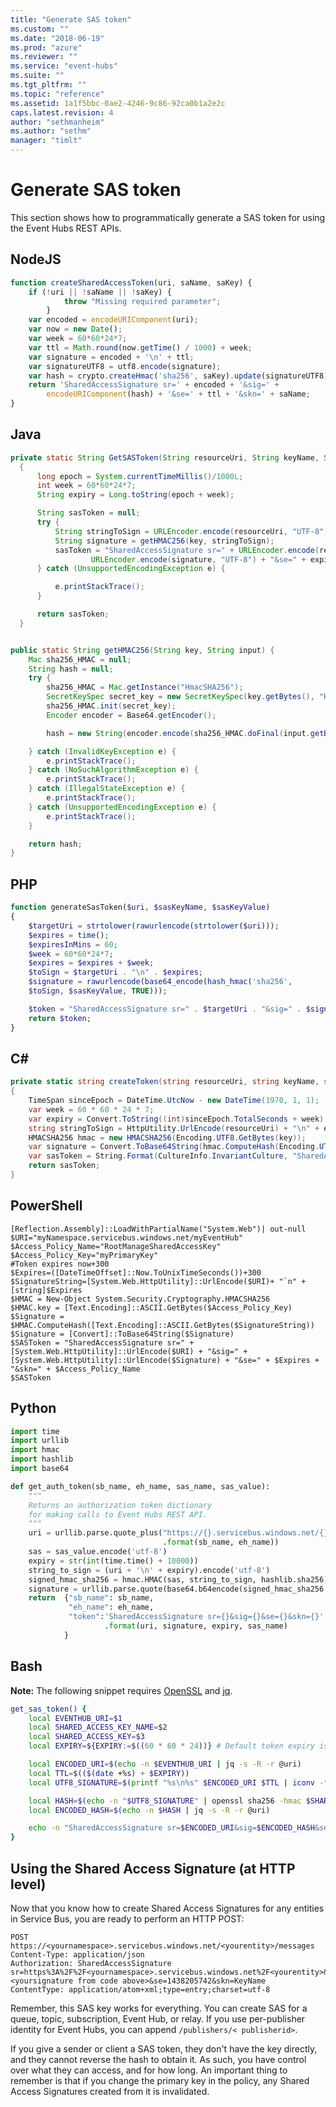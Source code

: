```yaml
---
title: "Generate SAS token"
ms.custom: ""
ms.date: "2018-06-19"
ms.prod: "azure"
ms.reviewer: ""
ms.service: "event-hubs"
ms.suite: ""
ms.tgt_pltfrm: ""
ms.topic: "reference"
ms.assetid: 1a1f5bbc-0ae2-4246-9c86-92ca0b1a2e2c
caps.latest.revision: 4
author: "sethmanheim"
ms.author: "sethm"
manager: "timlt"
---
```

# Generate SAS token
This section shows how to programmatically generate a SAS token for using the Event Hubs REST APIs.  

## NodeJS
```js
function createSharedAccessToken(uri, saName, saKey) { 
    if (!uri || !saName || !saKey) { 
            throw "Missing required parameter"; 
        } 
    var encoded = encodeURIComponent(uri); 
    var now = new Date(); 
    var week = 60*60*24*7;
    var ttl = Math.round(now.getTime() / 1000) + week;
    var signature = encoded + '\n' + ttl; 
    var signatureUTF8 = utf8.encode(signature); 
    var hash = crypto.createHmac('sha256', saKey).update(signatureUTF8).digest('base64'); 
    return 'SharedAccessSignature sr=' + encoded + '&sig=' +  
        encodeURIComponent(hash) + '&se=' + ttl + '&skn=' + saName; 
}
``` 

## Java
```java
private static String GetSASToken(String resourceUri, String keyName, String key)
  {
      long epoch = System.currentTimeMillis()/1000L;
      int week = 60*60*24*7;
      String expiry = Long.toString(epoch + week);

      String sasToken = null;
      try {
          String stringToSign = URLEncoder.encode(resourceUri, "UTF-8") + "\n" + expiry;
          String signature = getHMAC256(key, stringToSign);
          sasToken = "SharedAccessSignature sr=" + URLEncoder.encode(resourceUri, "UTF-8") +"&sig=" +
                  URLEncoder.encode(signature, "UTF-8") + "&se=" + expiry + "&skn=" + keyName;
      } catch (UnsupportedEncodingException e) {

          e.printStackTrace();
      }

      return sasToken;
  }


public static String getHMAC256(String key, String input) {
    Mac sha256_HMAC = null;
    String hash = null;
    try {
        sha256_HMAC = Mac.getInstance("HmacSHA256");
        SecretKeySpec secret_key = new SecretKeySpec(key.getBytes(), "HmacSHA256");
        sha256_HMAC.init(secret_key);
        Encoder encoder = Base64.getEncoder();

        hash = new String(encoder.encode(sha256_HMAC.doFinal(input.getBytes("UTF-8"))));

    } catch (InvalidKeyException e) {
        e.printStackTrace();
    } catch (NoSuchAlgorithmException e) {
        e.printStackTrace();
    } catch (IllegalStateException e) {
        e.printStackTrace();
    } catch (UnsupportedEncodingException e) {
        e.printStackTrace();
    }

    return hash;
}
```

## PHP
```php
function generateSasToken($uri, $sasKeyName, $sasKeyValue) 
{ 
    $targetUri = strtolower(rawurlencode(strtolower($uri))); 
    $expires = time();     
    $expiresInMins = 60; 
    $week = 60*60*24*7;
    $expires = $expires + $week; 
    $toSign = $targetUri . "\n" . $expires; 
    $signature = rawurlencode(base64_encode(hash_hmac('sha256',             
    $toSign, $sasKeyValue, TRUE))); 

    $token = "SharedAccessSignature sr=" . $targetUri . "&sig=" . $signature . "&se=" . $expires .         "&skn=" . $sasKeyName; 
    return $token; 
}
```

## C&#35;
```csharp
private static string createToken(string resourceUri, string keyName, string key)
{
    TimeSpan sinceEpoch = DateTime.UtcNow - new DateTime(1970, 1, 1);
    var week = 60 * 60 * 24 * 7;
    var expiry = Convert.ToString((int)sinceEpoch.TotalSeconds + week);
    string stringToSign = HttpUtility.UrlEncode(resourceUri) + "\n" + expiry;
    HMACSHA256 hmac = new HMACSHA256(Encoding.UTF8.GetBytes(key));
    var signature = Convert.ToBase64String(hmac.ComputeHash(Encoding.UTF8.GetBytes(stringToSign)));
    var sasToken = String.Format(CultureInfo.InvariantCulture, "SharedAccessSignature sr={0}&sig={1}&se={2}&skn={3}", HttpUtility.UrlEncode(resourceUri), HttpUtility.UrlEncode(signature), expiry, keyName);
    return sasToken;
}
```

## PowerShell

```powershell-interactive
[Reflection.Assembly]::LoadWithPartialName("System.Web")| out-null
$URI="myNamespace.servicebus.windows.net/myEventHub"
$Access_Policy_Name="RootManageSharedAccessKey"
$Access_Policy_Key="myPrimaryKey"
#Token expires now+300
$Expires=([DateTimeOffset]::Now.ToUnixTimeSeconds())+300
$SignatureString=[System.Web.HttpUtility]::UrlEncode($URI)+ "`n" + [string]$Expires
$HMAC = New-Object System.Security.Cryptography.HMACSHA256
$HMAC.key = [Text.Encoding]::ASCII.GetBytes($Access_Policy_Key)
$Signature = $HMAC.ComputeHash([Text.Encoding]::ASCII.GetBytes($SignatureString))
$Signature = [Convert]::ToBase64String($Signature)
$SASToken = "SharedAccessSignature sr=" + [System.Web.HttpUtility]::UrlEncode($URI) + "&sig=" + [System.Web.HttpUtility]::UrlEncode($Signature) + "&se=" + $Expires + "&skn=" + $Access_Policy_Name
$SASToken
```

## Python

```python
import time
import urllib
import hmac
import hashlib
import base64

def get_auth_token(sb_name, eh_name, sas_name, sas_value):
    """
    Returns an authorization token dictionary 
    for making calls to Event Hubs REST API.
    """
    uri = urllib.parse.quote_plus("https://{}.servicebus.windows.net/{}" \
                                  .format(sb_name, eh_name))
    sas = sas_value.encode('utf-8')
    expiry = str(int(time.time() + 10000))
    string_to_sign = (uri + '\n' + expiry).encode('utf-8')
    signed_hmac_sha256 = hmac.HMAC(sas, string_to_sign, hashlib.sha256)
    signature = urllib.parse.quote(base64.b64encode(signed_hmac_sha256.digest()))
    return  {"sb_name": sb_name,
             "eh_name": eh_name,
             "token":'SharedAccessSignature sr={}&sig={}&se={}&skn={}' \
                     .format(uri, signature, expiry, sas_name)
            }
```


## Bash
**Note:** The following snippet requires [OpenSSL](https://www.openssl.org/source/) and [jq](https://stedolan.github.io/jq/download/). 
```bash
get_sas_token() {
    local EVENTHUB_URI=$1
    local SHARED_ACCESS_KEY_NAME=$2
    local SHARED_ACCESS_KEY=$3
    local EXPIRY=${EXPIRY:=$((60 * 60 * 24))} # Default token expiry is 1 day

    local ENCODED_URI=$(echo -n $EVENTHUB_URI | jq -s -R -r @uri)
    local TTL=$(($(date +%s) + $EXPIRY))
    local UTF8_SIGNATURE=$(printf "%s\n%s" $ENCODED_URI $TTL | iconv -t utf8)

    local HASH=$(echo -n "$UTF8_SIGNATURE" | openssl sha256 -hmac $SHARED_ACCESS_KEY -binary | base64)
    local ENCODED_HASH=$(echo -n $HASH | jq -s -R -r @uri)

    echo -n "SharedAccessSignature sr=$ENCODED_URI&sig=$ENCODED_HASH&se=$TTL&skn=$SHARED_ACCESS_KEY_NAME"
}
```

## Using the Shared Access Signature (at HTTP level)
Now that you know how to create Shared Access Signatures for any entities in Service Bus, you are ready to perform an HTTP POST:

```
POST https://<yournamespace>.servicebus.windows.net/<yourentity>/messages
Content-Type: application/json
Authorization: SharedAccessSignature sr=https%3A%2F%2F<yournamespace>.servicebus.windows.net%2F<yourentity>&sig=<yoursignature from code above>&se=1438205742&skn=KeyName
ContentType: application/atom+xml;type=entry;charset=utf-8
``` 

Remember, this SAS key works for everything. You can create SAS for a queue, topic, subscription, Event Hub, or relay. If you use per-publisher identity for Event Hubs, you can append `/publishers/< publisherid>`.

If you give a sender or client a SAS token, they don't have the key directly, and they cannot reverse the hash to obtain it. As such, you have control over what they can access, and for how long. An important thing to remember is that if you change the primary key in the policy, any Shared Access Signatures created from it is invalidated.
